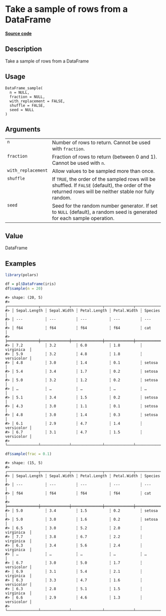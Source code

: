 

# Take a sample of rows from a DataFrame

[**Source code**](https://github.com/pola-rs/r-polars/tree/main/R/dataframe__frame.R#L1789)

## Description

Take a sample of rows from a DataFrame

## Usage

<pre><code class='language-R'>DataFrame_sample(
  n = NULL,
  fraction = NULL,
  with_replacement = FALSE,
  shuffle = FALSE,
  seed = NULL
)
</code></pre>

## Arguments

<table>
<tr>
<td style="white-space: nowrap; font-family: monospace; vertical-align: top">
<code id="DataFrame_sample_:_n">n</code>
</td>
<td>
Number of rows to return. Cannot be used with <code>fraction</code>.
</td>
</tr>
<tr>
<td style="white-space: nowrap; font-family: monospace; vertical-align: top">
<code id="DataFrame_sample_:_fraction">fraction</code>
</td>
<td>
Fraction of rows to return (between 0 and 1). Cannot be used with
<code>n</code>.
</td>
</tr>
<tr>
<td style="white-space: nowrap; font-family: monospace; vertical-align: top">
<code id="DataFrame_sample_:_with_replacement">with_replacement</code>
</td>
<td>
Allow values to be sampled more than once.
</td>
</tr>
<tr>
<td style="white-space: nowrap; font-family: monospace; vertical-align: top">
<code id="DataFrame_sample_:_shuffle">shuffle</code>
</td>
<td>
If <code>TRUE</code>, the order of the sampled rows will be shuffled. If
<code>FALSE</code> (default), the order of the returned rows will be
neither stable nor fully random.
</td>
</tr>
<tr>
<td style="white-space: nowrap; font-family: monospace; vertical-align: top">
<code id="DataFrame_sample_:_seed">seed</code>
</td>
<td>
Seed for the random number generator. If set to <code>NULL</code>
(default), a random seed is generated for each sample operation.
</td>
</tr>
</table>

## Value

DataFrame

## Examples

``` r
library(polars)

df = pl$DataFrame(iris)
df$sample(n = 20)
```

    #> shape: (20, 5)
    #> ┌──────────────┬─────────────┬──────────────┬─────────────┬────────────┐
    #> │ Sepal.Length ┆ Sepal.Width ┆ Petal.Length ┆ Petal.Width ┆ Species    │
    #> │ ---          ┆ ---         ┆ ---          ┆ ---         ┆ ---        │
    #> │ f64          ┆ f64         ┆ f64          ┆ f64         ┆ cat        │
    #> ╞══════════════╪═════════════╪══════════════╪═════════════╪════════════╡
    #> │ 7.2          ┆ 3.2         ┆ 6.0          ┆ 1.8         ┆ virginica  │
    #> │ 5.9          ┆ 3.2         ┆ 4.8          ┆ 1.8         ┆ versicolor │
    #> │ 4.8          ┆ 3.0         ┆ 1.4          ┆ 0.1         ┆ setosa     │
    #> │ 5.4          ┆ 3.4         ┆ 1.7          ┆ 0.2         ┆ setosa     │
    #> │ 5.0          ┆ 3.2         ┆ 1.2          ┆ 0.2         ┆ setosa     │
    #> │ …            ┆ …           ┆ …            ┆ …           ┆ …          │
    #> │ 5.1          ┆ 3.4         ┆ 1.5          ┆ 0.2         ┆ setosa     │
    #> │ 4.3          ┆ 3.0         ┆ 1.1          ┆ 0.1         ┆ setosa     │
    #> │ 4.8          ┆ 3.0         ┆ 1.4          ┆ 0.3         ┆ setosa     │
    #> │ 6.1          ┆ 2.9         ┆ 4.7          ┆ 1.4         ┆ versicolor │
    #> │ 6.7          ┆ 3.1         ┆ 4.7          ┆ 1.5         ┆ versicolor │
    #> └──────────────┴─────────────┴──────────────┴─────────────┴────────────┘

``` r
df$sample(frac = 0.1)
```

    #> shape: (15, 5)
    #> ┌──────────────┬─────────────┬──────────────┬─────────────┬────────────┐
    #> │ Sepal.Length ┆ Sepal.Width ┆ Petal.Length ┆ Petal.Width ┆ Species    │
    #> │ ---          ┆ ---         ┆ ---          ┆ ---         ┆ ---        │
    #> │ f64          ┆ f64         ┆ f64          ┆ f64         ┆ cat        │
    #> ╞══════════════╪═════════════╪══════════════╪═════════════╪════════════╡
    #> │ 5.0          ┆ 3.4         ┆ 1.5          ┆ 0.2         ┆ setosa     │
    #> │ 5.0          ┆ 3.0         ┆ 1.6          ┆ 0.2         ┆ setosa     │
    #> │ 6.5          ┆ 3.0         ┆ 5.2          ┆ 2.0         ┆ virginica  │
    #> │ 7.7          ┆ 3.8         ┆ 6.7          ┆ 2.2         ┆ virginica  │
    #> │ 6.3          ┆ 3.4         ┆ 5.6          ┆ 2.4         ┆ virginica  │
    #> │ …            ┆ …           ┆ …            ┆ …           ┆ …          │
    #> │ 6.7          ┆ 3.0         ┆ 5.0          ┆ 1.7         ┆ versicolor │
    #> │ 6.9          ┆ 3.1         ┆ 5.4          ┆ 2.1         ┆ virginica  │
    #> │ 6.3          ┆ 3.3         ┆ 4.7          ┆ 1.6         ┆ versicolor │
    #> │ 6.3          ┆ 2.8         ┆ 5.1          ┆ 1.5         ┆ virginica  │
    #> │ 6.6          ┆ 2.9         ┆ 4.6          ┆ 1.3         ┆ versicolor │
    #> └──────────────┴─────────────┴──────────────┴─────────────┴────────────┘
